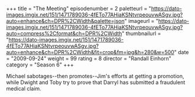 +++
title = "The Meeting"
episodenumber = 2
paletteurl = "https://dato-images.imgix.net/151/1471789036-4fETo77AHiaKSNtvrpeouvwASgv.jpg?auto=enhance&ch=DPR%2CWidth&palette=json"
imageurl = "https://dato-images.imgix.net/151/1471789036-4fETo77AHiaKSNtvrpeouvwASgv.jpg?auto=compress%2Cformat&ch=DPR%2CWidth"
thumbnailurl = "https://dato-images.imgix.net/151/1471789036-4fETo77AHiaKSNtvrpeouvwASgv.jpg?auto=enhance&ch=DPR%2CWidth&fit=crop&fm=jpg&h=280&w=500"
date = "2009-09-24"
weight = 99
rating = 8
director = "Randall Einhorn"
category = "Season 6"
+++

Michael sabotages--then promotes--Jim's efforts at getting a promotion, while Dwight and Toby try to prove that Darryl has submitted a fraudulent medical claim.